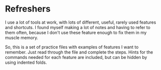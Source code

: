 # Refreshers

I use a lot of tools at work, with lots of different, useful, rarely used
features and shortcuts.  I found myself making a lot of notes and having to
refer to them often, because I don't use these feature enough to fix them in
my muscle memory.

So, this is a set of practice files with examples of features I want to
remember. Just read through the file and complete the steps. Hints for the
commands needed for each feature are included, but can be hidden by using
indented folds.
